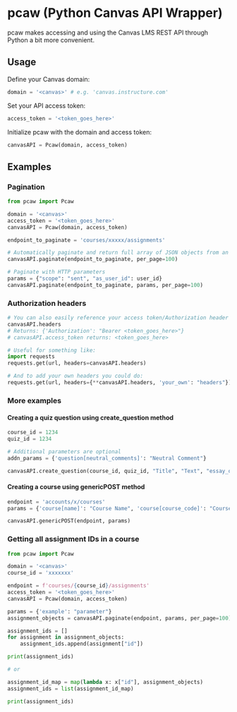 # pcaw (Python Canvas API Wrapper)

pcaw makes accessing and using the Canvas LMS REST API through Python a bit more convenient.

## Usage

Define your Canvas domain:

```python
domain = '<canvas>' # e.g. 'canvas.instructure.com'
```

Set your API access token:

```python
access_token = '<token_goes_here>'
```

Initialize pcaw with the domain and access token:

```python
canvasAPI = Pcaw(domain, access_token)
```

## Examples

### Pagination

```python
from pcaw import Pcaw

domain = '<canvas>'
access_token = '<token_goes_here>'
canvasAPI = Pcaw(domain, access_token)

endpoint_to_paginate = 'courses/xxxxx/assignments'

# Automatically paginate and return full array of JSON objects from an endpoint:
canvasAPI.paginate(endpoint_to_paginate, per_page=100)

# Paginate with HTTP parameters
params = {"scope": "sent", "as_user_id": user_id}
canvasAPI.paginate(endpoint_to_paginate, params, per_page=100)
```

### Authorization headers

```python
# You can also easily reference your access token/Authorization header with:
canvasAPI.headers
# Returns: {'Authorization': "Bearer <token_goes_here>"}
# canvasAPI.access_token returns: <token_goes_here>

# Useful for something like:
import requests
requests.get(url, headers=canvasAPI.headers)

# And to add your own headers you could do:
requests.get(url, headers={**canvasAPI.headers, 'your_own': "headers"})
```

### More examples

#### Creating a quiz question using create_question method

```python
course_id = 1234
quiz_id = 1234

# Additional parameters are optional
addn_params = {'question[neutral_comments]': "Neutral Comment"}

canvasAPI.create_question(course_id, quiz_id, "Title", "Text", "essay_question", addn_params, points=10)
```

#### Creating a course using genericPOST method

```python
endpoint = 'accounts/x/courses'
params = {'course[name]': "Course Name", 'course[course_code]': "Course_Code_1234"}

canvasAPI.genericPOST(endpoint, params)
```

### Getting all assignment IDs in a course

```python
from pcaw import Pcaw

domain = '<canvas>'
course_id = 'xxxxxxx'

endpoint = f'courses/{course_id}/assignments'
access_token = '<token_goes_here>'
canvasAPI = Pcaw(domain, access_token)

params = {'example': "parameter"}
assignment_objects = canvasAPI.paginate(endpoint, params, per_page=100)

assignment_ids = []
for assignment in assignment_objects:
    assignment_ids.append(assignment["id"])

print(assignment_ids)

# or

assignment_id_map = map(lambda x: x["id"], assignment_objects)
assignment_ids = list(assignment_id_map)

print(assignment_ids)
```

